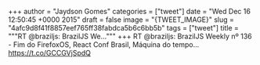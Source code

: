 
+++
author = "Jaydson Gomes"
categories = ["tweet"]
date = "Wed Dec 16 12:50:45 +0000 2015"
draft = false
image = "{TWEET_IMAGE}"
slug = "4afc9d8f41f8857eef765ff38fabdca5b6c6bb5b"
tags = ["tweet"]
title = """RT @braziljs: BrazilJS We..."""
+++
RT @braziljs: BrazilJS Weekly nº 136 - Fim do FirefoxOS, React Conf Brasil, Máquina do tempo... https://t.co/GCCGVjSpdQ
